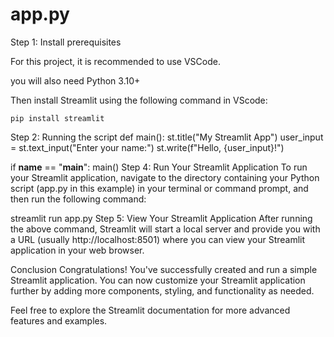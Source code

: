 # app.py
Step 1: Install prerequisites

For this project, it is recommended to use VSCode.

you will also need Python 3.10+

Then install Streamlit using the following command in VScode:

```
pip install streamlit
```
Step 2: Running the script
def main():
    st.title("My Streamlit App")
    user_input = st.text_input("Enter your name:")
    st.write(f"Hello, {user_input}!")

if __name__ == "__main__":
    main()
Step 4: Run Your Streamlit Application
To run your Streamlit application, navigate to the directory containing your Python script (app.py in this example) in your terminal or command prompt, and then run the following command:

streamlit run app.py
Step 5: View Your Streamlit Application
After running the above command, Streamlit will start a local server and provide you with a URL (usually http://localhost:8501) where you can view your Streamlit application in your web browser.

Conclusion
Congratulations! You've successfully created and run a simple Streamlit application. You can now customize your Streamlit application further by adding more components, styling, and functionality as needed.

Feel free to explore the Streamlit documentation for more advanced features and examples.





